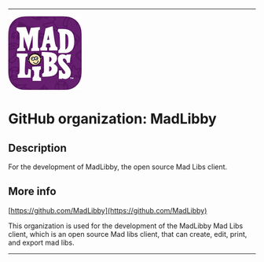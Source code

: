   
***

![MadLibs_150x150.jpeg failed to load. The file may be missing or corrupt. Check the file path for errors first.](/AdditionalInfo/1/MadLibby/MadLibs_150x150.jpeg)

# GitHub organization: MadLibby

## Description

For the development of MadLibby, the open source Mad Libs client.

## More info

[https://github.com/MadLibby](https://github.com/MadLibby)

This organization is used for the development of the MadLibby Mad Libs client, which is an open source Mad libs client, that can create, edit, print, and export mad libs.

***
